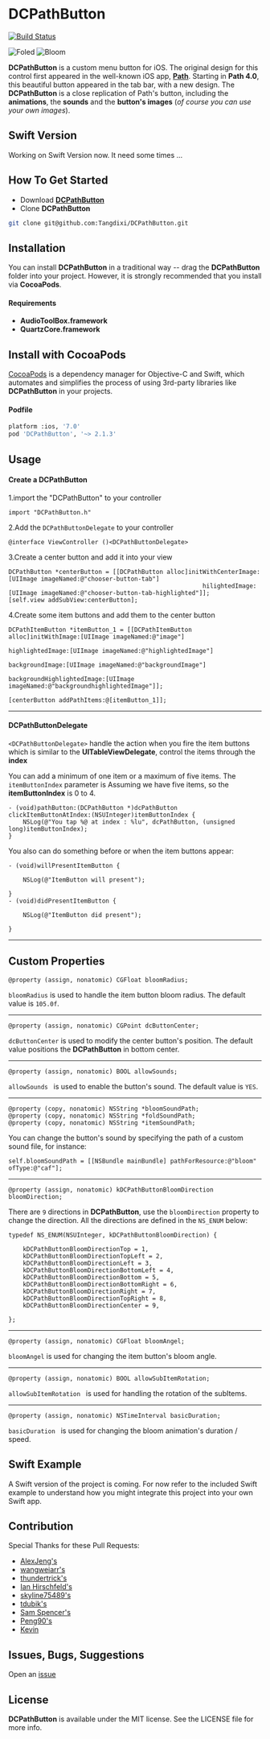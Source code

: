 
# DCPathButton 

[![Build Status](https://api.travis-ci.org/Tangdixi/DCPathButton.svg?branch=master)](https://travis-ci.org/Tangdixi/DCPathButton)

![Foled](https://raw.githubusercontent.com/Tangdixi/DCPathButton/master/ScreenShot/1.png)
![Bloom](https://raw.githubusercontent.com/Tangdixi/DCPathButton/master/ScreenShot/2.png) 

**DCPathButton** is a custom menu button for iOS. The original design for this control first appeared in the well-known iOS app, [**Path**](www.path.com). Starting in **Path 4.0**, this beautiful button appeared in the tab bar, with a new design. The **DCPathButton** is a close replication of Path's button, including the **animations**, the **sounds** and the **button's images** (*of course you can use your own images*).  

## Swift Version

Working on Swift Version now. It need some times ...

## How To Get Started  

- Download [**DCPathButton**](https://codeload.github.com/Tangdixi/DCPathButton/zip/master)
- Clone **DCPathButton**

```bash
git clone git@github.com:Tangdixi/DCPathButton.git
```

## Installation

You can install **DCPathButton** in a traditional way -- drag the **DCPathButton** folder into your project. However, it is strongly recommended that you install via **CocoaPods**.

#### Requirements

- **AudioToolBox.framework**
- **QuartzCore.framework**

## Install with CocoaPods
[CocoaPods](http://cocoapods.org) is a dependency manager for Objective-C and Swift, which automates and simplifies the process of using 3rd-party libraries like **DCPathButton** in your projects.

#### Podfile
```bash
platform :ios, '7.0'
pod 'DCPathButton', '~> 2.1.3'
``` 

## Usage

#### Create a DCPathButton  

1.import the "DCPathButton" to your controller
```objc
import "DCPathButton.h"
```  
2.Add the `DCPathButtonDelegate` to your controller  
```objc
@interface ViewController ()<DCPathButtonDelegate>
```
3.Create a center button and add it into your view
```objc
DCPathButton *centerButton = [[DCPathButton alloc]initWithCenterImage:[UIImage imageNamed:@"chooser-button-tab"]
                                                      hilightedImage:[UIImage imageNamed:@"chooser-button-tab-highlighted"]];
[self.view addSubView:centerButton];
```
4.Create some item buttons and add them to the center button

```objc
DCPathItemButton *itemButton_1 = [[DCPathItemButton alloc]initWithImage:[UIImage imageNamed:@"image"]
                                                       highlightedImage:[UIImage imageNamed:@"highlightedImage"]
                                                        backgroundImage:[UIImage imageNamed:@"backgroundImage"]
                                             backgroundHighlightedImage:[UIImage imageNamed:@"backgroundhighlightedImage"]];

[centerButton addPathItems:@[itemButton_1]];                                                 
```
------

#### DCPathButtonDelegate

`<DCPathButtonDelegate>` handle the action when you fire the item buttons which is similar to the **UITableViewDelegate**, control the items through the **index**  

You can add a minimum of one item or a maximum of five items. The `itemButtonIndex` parameter is  Assuming we have five items, so the **itemButtonIndex** is 0 to 4.

```objc
- (void)pathButton:(DCPathButton *)dcPathButton clickItemButtonAtIndex:(NSUInteger)itemButtonIndex {
    NSLog(@"You tap %@ at index : %lu", dcPathButton, (unsigned long)itemButtonIndex);
}
```

You also can do something before or when the item buttons appear:

```objc
- (void)willPresentItemButton {
    
    NSLog(@"ItemButton will present");
    
}
- (void)didPresentItemButton {

    NSLog(@"ItemButton did present");
    
}
```

------

## Custom Properties

```objc
@property (assign, nonatomic) CGFloat bloomRadius;
```

`bloomRadius` is used to handle the item button bloom radius. The default value is `105.0f`.

------

```objc
@property (assign, nonatomic) CGPoint dcButtonCenter;
```

`dcButtonCenter` is used to modify the center button's position.  The default value positions the **DCPathButton** in bottom center.  

------

```objc
@property (assign, nonatomic) BOOL allowSounds;
```

`allowSounds ` is used to enable the button's sound. The default value is `YES`.

------

```objc
@property (copy, nonatomic) NSString *bloomSoundPath;
@property (copy, nonatomic) NSString *foldSoundPath;
@property (copy, nonatomic) NSString *itemSoundPath;
```
You can change the button's sound by specifying the path of a custom sound file, for instance:

```objc
self.bloomSoundPath = [[NSBundle mainBundle] pathForResource:@"bloom" ofType:@"caf"];
```

------

```objc
@property (assign, nonatomic) kDCPathButtonBloomDirection bloomDirection;
```
There are `9` directions in **DCPathButton**, use the `bloomDirection` property to change the direction. All the directions are defined in the `NS_ENUM` below:

```objc
typedef NS_ENUM(NSUInteger, kDCPathButtonBloomDirection) {
    
    kDCPathButtonBloomDirectionTop = 1,
    kDCPathButtonBloomDirectionTopLeft = 2,
    kDCPathButtonBloomDirectionLeft = 3,
    kDCPathButtonBloomDirectionBottomLeft = 4,
    kDCPathButtonBloomDirectionBottom = 5,
    kDCPathButtonBloomDirectionBottomRight = 6,
    kDCPathButtonBloomDirectionRight = 7,
    kDCPathButtonBloomDirectionTopRight = 8,
    kDCPathButtonBloomDirectionCenter = 9,
    
};
```
------

```objc
@property (assign, nonatomic) CGFloat bloomAngel;
```
`bloomAngel` is used for changing the item button's bloom angle. 

------

```objc
@property (assign, nonatomic) BOOL allowSubItemRotation;
```
`allowSubItemRotation ` is used for handling the rotation of the subItems.

------

```objc
@property (assign, nonatomic) NSTimeInterval basicDuration;
```
`basicDuration ` is used for changing the bloom animation's duration / speed.

## Swift Example

A Swift version of the project is coming. For now refer to the included Swift example to understand how you might integrate this project into your own Swift app.

## Contribution 

Special Thanks for these Pull Requests:  
*  [AlexJeng's](https://github.com/AlexJeng/DCPathButton/commit/05228d583626f839a17f40613afb30f013cc34f0)  
*  [wangweiarr's](https://github.com/wangweiarr/DCPathButton/commit/d723afdcd32bcfffadba5e60698b027aa29e95df)
*  [thundertrick's](https://github.com/Tangdixi/DCPathButton/pull/33)  
*  [Ian Hirschfeld's](https://github.com/Tangdixi/DCPathButton/pull/47)  
*  [skyline75489's](https://github.com/Tangdixi/DCPathButton/pull/49)
*  [tdubik's](https://github.com/Tangdixi/DCPathButton/pull/50)
*  [Sam Spencer's](https://github.com/Tangdixi/DCPathButton/pull/54)
*  [Peng90's](https://github.com/Tangdixi/DCPathButton/pull/56)
*  [Kevin](https://github.com/Tangdixi/DCPathButton/pull/64)

## Issues, Bugs, Suggestions

Open an [issue](https://github.com/Tangdixi/DCPathButton/issues) 

## License

**DCPathButton** is available under the MIT license. See the LICENSE file for more info.
